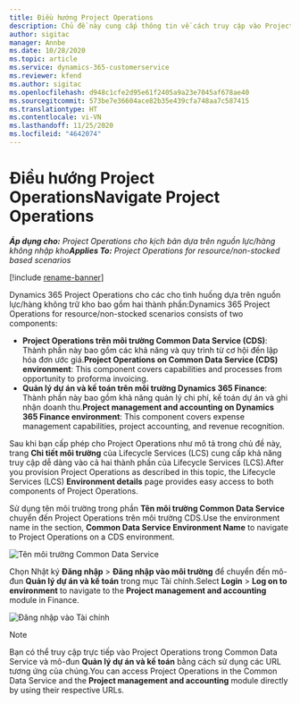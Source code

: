 ```yaml
---
title: Điều hướng Project Operations
description: Chủ đề này cung cấp thông tin về cách truy cập vào Project Operations từ Lifecycle Services.
author: sigitac
manager: Annbe
ms.date: 10/28/2020
ms.topic: article
ms.service: dynamics-365-customerservice
ms.reviewer: kfend
ms.author: sigitac
ms.openlocfilehash: d948c1cfe2d95e61f2405a9a23e7045af678ae40
ms.sourcegitcommit: 573be7e36604ace82b35e439cfa748aa7c587415
ms.translationtype: HT
ms.contentlocale: vi-VN
ms.lasthandoff: 11/25/2020
ms.locfileid: "4642074"
---
```

# <a name="navigate-project-operations"></a><span data-ttu-id="ff4ab-103">Điều hướng Project Operations</span><span class="sxs-lookup"><span data-stu-id="ff4ab-103">Navigate Project Operations</span></span>

<span data-ttu-id="ff4ab-104">_**Áp dụng cho:** Project Operations cho kịch bản dựa trên nguồn lực/hàng không nhập kho_</span><span class="sxs-lookup"><span data-stu-id="ff4ab-104">_**Applies To:** Project Operations for resource/non-stocked based scenarios_</span></span>

[!include [rename-banner](~/includes/cc-data-platform-banner.md)]

<span data-ttu-id="ff4ab-105">Dynamics 365 Project Operations cho các cho tình huống dựa trên nguồn lực/hàng không trữ kho bao gồm hai thành phần:</span><span class="sxs-lookup"><span data-stu-id="ff4ab-105">Dynamics 365 Project Operations for resource/non-stocked scenarios consists of two components:</span></span> 

 - <span data-ttu-id="ff4ab-106">**Project Operations trên môi trường Common Data Service (CDS)**: Thành phần này bao gồm các khả năng và quy trình từ cơ hội đến lập hóa đơn ước giá.</span><span class="sxs-lookup"><span data-stu-id="ff4ab-106">**Project Operations on Common Data Service (CDS) environment**: This component covers capabilities and processes from opportunity to proforma invoicing.</span></span> 
 - <span data-ttu-id="ff4ab-107">**Quản lý dự án và kế toán trên môi trường Dynamics 365 Finance**: Thành phần này bao gồm khả năng quản lý chi phí, kế toán dự án và ghi nhận doanh thu.</span><span class="sxs-lookup"><span data-stu-id="ff4ab-107">**Project management and accounting on Dynamics 365 Finance environment**: This component covers expense management capabilities, project accounting, and revenue recognition.</span></span> 

<span data-ttu-id="ff4ab-108">Sau khi bạn cấp phép cho Project Operations như mô tả trong chủ đề này, trang **Chi tiết môi trường** của Lifecycle Services (LCS) cung cấp khả năng truy cập dễ dàng vào cả hai thành phần của Lifecycle Services (LCS).</span><span class="sxs-lookup"><span data-stu-id="ff4ab-108">After you provision Project Operations as described in this topic, the Lifecycle Services (LCS) **Environment details** page provides easy access to both components of Project Operations.</span></span>  

<span data-ttu-id="ff4ab-109">Sử dụng tên môi trường trong phần **Tên môi trường Common Data Service** chuyển đến Project Operations trên môi trường CDS.</span><span class="sxs-lookup"><span data-stu-id="ff4ab-109">Use the environment name in the section, **Common Data Service Environment Name** to navigate to Project Operations on a CDS environment.</span></span> 

  ![Tên môi trường Common Data Service](./media/environment-name.PNG)

<span data-ttu-id="ff4ab-111">Chọn Nhật ký **Đăng nhập** > **Đăng nhập vào môi trường** để chuyển đến mô-đun **Quản lý dự án và kế toán** trong mục Tài chính.</span><span class="sxs-lookup"><span data-stu-id="ff4ab-111">Select **Login** > **Log on to environment** to navigate to the **Project management and accounting** module in Finance.</span></span>  

   ![Đăng nhập vào Tài chính](./media/environment-login.PNG)

> [!NOTE]
> <span data-ttu-id="ff4ab-113">Bạn có thể truy cập trực tiếp vào Project Operations trong Common Data Service và mô-đun **Quản lý dự án và kế toán** bằng cách sử dụng các URL tương ứng của chúng.</span><span class="sxs-lookup"><span data-stu-id="ff4ab-113">You can access Project Operations in the Common Data Service and the **Project management and accounting** module directly by using their respective URLs.</span></span> 
